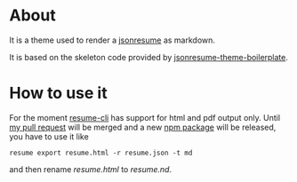 # About

It is a theme used to render a [jsonresume][jsonresume] as markdown.

It is based on the skeleton code provided by [jsonresume-theme-boilerplate][git-jsonresume-theme-boilerplate].

# How to use it

For the moment [resume-cli][git-resume-cli] has support for html and pdf output only. 
Until [my pull request][git-resume-cli-pull-request] will be merged and a new [npm package][npm-resume-cli] will be released, 
you have to use it like

```
resume export resume.html -r resume.json -t md
```

and then rename *resume.html* to *resume.nd*. 

[jsonresume]: https://jsonresume.org/
[git-jsonresume-theme-boilerplate]: https://github.com/jsonresume/jsonresume-theme-boilerplate
[git-resume-cli]: https://github.com/jsonresume/resume-cli
[git-resume-cli-pull-request]: https://github.com/jsonresume/resume-cli/pull/300
[npm-resume-cli]: https://www.npmjs.com/package/resume-cli
